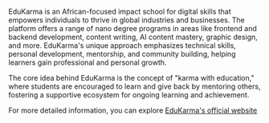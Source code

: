 EduKarma is an African-focused impact school for digital skills that empowers individuals to thrive in global industries and businesses. The platform offers a range of nano degree programs in areas like frontend and backend development, content writing, AI content mastery, graphic design, and more. EduKarma's unique approach emphasizes technical skills, personal development, mentorship, and community building, helping learners gain professional and personal growth.

The core idea behind EduKarma is the concept of "karma with education," where students are encouraged to learn and give back by mentoring others, fostering a supportive ecosystem for ongoing learning and achievement.

For more detailed information, you can explore [EduKarma's official website](https://edukarma.org)
